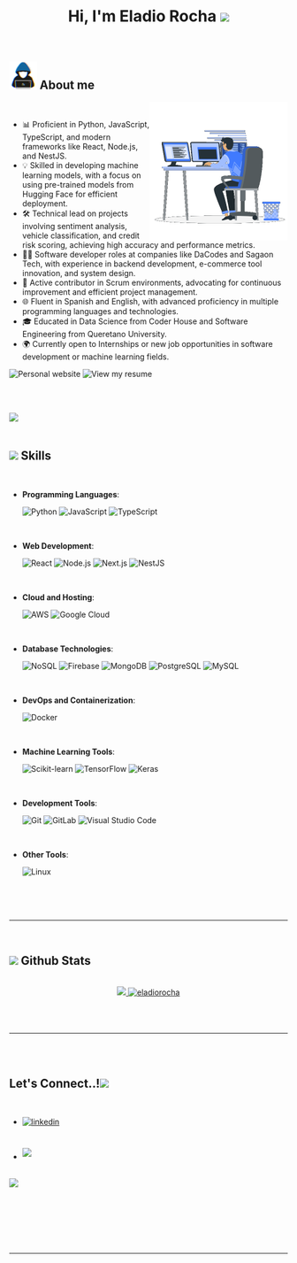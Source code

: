 
<h1 align="center"><b>Hi, I'm Eladio Rocha </b><img src="https://media.giphy.com/media/hvRJCLFzcasrR4ia7z/giphy.gif" width="35"></h1>
<!--  -->
<p align="center">
  <a href="https://readme-typing-svg.herokuapp.com/?font=Time+New+Roman&color=cyan&size=25&center=true&vCenter=true&width=600&height=100&lines=Eladio+Rocha+Vizcaino...&hearts;++;Self-taught+Front-End+Developer,;Computer+Science+Student,;CTF+Newbie,;Active+Learner/Researcher,;Love+to+learn+new+stuffs"></a>
</p>


<br>



	
## <picture><img src = "https://github.com/0xAbdulKhalid/0xAbdulKhalid/raw/main/assets/mdImages/about_me.gif" width = 50px></picture> **About me**

<picture> <img align="right" src="https://github.com/0xAbdulKhalid/0xAbdulKhalid/raw/main/assets/mdImages/Right_Side.gif" width = 250px></picture>

<br>

- 📊 Proficient in Python, JavaScript, TypeScript, and modern frameworks like React, Node.js, and NestJS.
- 💡 Skilled in developing machine learning models, with a focus on using pre-trained models from Hugging Face for efficient deployment.
- 🛠️ Technical lead on projects involving sentiment analysis, vehicle classification, and credit risk scoring, achieving high accuracy and performance metrics.
- 👨‍💻 Software developer roles at companies like DaCodes and Sagaon Tech, with experience in backend development, e-commerce tool innovation, and system design.
- 📝 Active contributor in Scrum environments, advocating for continuous improvement and efficient project management.
- 🌐 Fluent in Spanish and English, with advanced proficiency in multiple programming languages and technologies.
- 🎓 Educated in Data Science from Coder House and Software Engineering from Queretano University.
- 🌍 Currently open to Internships or new job opportunities in software development or machine learning fields.

![Personal website]("https://eladiorocha.com")
![View my resume]("https://drive.google.com/file/d/1Ju5prgb6UhejmbdEnQ7P9Wx0Du_4Xbvy/view")

<br><br>

<img src="https://user-images.githubusercontent.com/73097560/115834477-dbab4500-a447-11eb-908a-139a6edaec5c.gif"><br><br>

## <img src="https://media2.giphy.com/media/QssGEmpkyEOhBCb7e1/giphy.gif?cid=ecf05e47a0n3gi1bfqntqmob8g9aid1oyj2wr3ds3mg700bl&rid=giphy.gif" width ="25"><b> Skills</b>
<br>

<p align="center">

- **Programming Languages**:

    ![Python](https://img.shields.io/badge/Python%20-%2314354C.svg?style=for-the-badge&logo=python&logoColor=white)
    ![JavaScript](https://img.shields.io/badge/JavaScript%20-%23F7DF1E.svg?style=for-the-badge&logo=javascript&logoColor=black)
    ![TypeScript](https://img.shields.io/badge/TypeScript%20-%233178C6.svg?style=for-the-badge&logo=typescript&logoColor=white)

<br>

- **Web Development**:

    ![React](https://img.shields.io/badge/React%20-%2361DAFB.svg?style=for-the-badge&logo=react&logoColor=white)
    ![Node.js](https://img.shields.io/badge/Node.js%20-%23339933.svg?style=for-the-badge&logo=node-dot-js&logoColor=white)
    ![Next.js](https://img.shields.io/badge/Next.js%20-%23000000.svg?style=for-the-badge&logo=next-dot-js&logoColor=white)
    ![NestJS](https://img.shields.io/badge/NestJS-%23E0234E.svg?style=for-the-badge&logo=nestjs&logoColor=white)

<br>

- **Cloud and Hosting**:

    ![AWS](https://img.shields.io/badge/AWS-%23FF9900.svg?style=for-the-badge&logo=amazon-aws&logoColor=white)
    ![Google Cloud](https://img.shields.io/badge/Google%20Cloud-%234285F4.svg?style=for-the-badge&logo=google-cloud&logoColor=white)

<br>

- **Database Technologies**:

    ![NoSQL](https://img.shields.io/badge/NoSQL-%2300F.svg?style=for-the-badge&logo=nosql&logoColor=white)
    ![Firebase](https://img.shields.io/badge/Firebase-%23FFCA28.svg?style=for-the-badge&logo=firebase&logoColor=black)
    ![MongoDB](https://img.shields.io/badge/MongoDB-%2347A248.svg?style=for-the-badge&logo=mongodb&logoColor=white)
    ![PostgreSQL](https://img.shields.io/badge/PostgreSQL-%23336791.svg?style=for-the-badge&logo=postgresql&logoColor=white)
    ![MySQL](https://img.shields.io/badge/MySQL-%2300f.svg?style=for-the-badge&logo=mysql&logoColor=white)

<br>

- **DevOps and Containerization**:

    ![Docker](https://img.shields.io/badge/docker-%232496ED.svg?style=for-the-badge&logo=docker&logoColor=white)

<br>

- **Machine Learning Tools**:

    ![Scikit-learn](https://img.shields.io/badge/scikit_learn-%23F7931E.svg?style=for-the-badge&logo=scikit-learn&logoColor=white)
    ![TensorFlow](https://img.shields.io/badge/TensorFlow-%23FF6F00.svg?style=for-the-badge&logo=TensorFlow&logoColor=white)
    ![Keras](https://img.shields.io/badge/Keras-%23D00000.svg?style=for-the-badge&logo=Keras&logoColor=white)

<br>

- **Development Tools**:

    ![Git](https://img.shields.io/badge/git-%23F05033.svg?style=for-the-badge&logo=git&logoColor=white)
    ![GitLab](https://img.shields.io/badge/gitlab-%23FCA121.svg?style=for-the-badge&logo=gitlab&logoColor=white)
    ![Visual Studio Code](https://img.shields.io/badge/Visual%20Studio%20Code-0078d7.svg?style=for-the-badge&logo=visual-studio-code&logoColor=white)

<br>

- **Other Tools**:

    ![Linux](https://img.shields.io/badge/Linux-FCC624?style=for-the-badge&logo=linux&logoColor=black)

<br>


<br>
<br>

-----

<br>


## <img src="https://media.giphy.com/media/iY8CRBdQXODJSCERIr/giphy.gif" width="35"><b> Github Stats </b>
<br>

<div align="center">

<a href="https://github.com/eladiorocha/">
  <img src="https://github-readme-stats.vercel.app/api?username=eladiorocha&include_all_commits=true&count_private=true&show_icons=true&line_height=20&title_color=7A7ADB&icon_color=2234AE&text_color=D3D3D3&bg_color=0,000000,130F40" width="450"/>
  <img src="https://github-readme-stats.vercel.app/api/top-langs?username=eladiorocha&show_icons=true&locale=en&layout=compact&line_height=20&title_color=7A7ADB&icon_color=2234AE&text_color=D3D3D3&bg_color=0,000000,130F40" width="375"  alt="eladiorocha"/>

</a>
</div>

<br>
<br>
<br>

-----

<br>
<br>

## <b> Let's Connect..!</b><img src="https://github.com/eladiorocha/eladiorocha/raw/main/assets/mdImages/handshake.gif" width ="80">
<br>
<div align='left'>

<ul>

<li>
<a href="https://linkedin.com/in/eladiorocha" target="_blank">
<img src="https://img.shields.io/badge/linkedin:  eladiorocha-%2300acee.svg?color=405DE6&style=for-the-badge&logo=linkedin&logoColor=white" alt=linkedin style="margin-bottom: 5px;"/>
</a>
</li>

<br>

<br>

<li>
<a href="mailto:contacto@eladiorocha.com" target="_blank">
<img src="https://img.shields.io/badge/gmail:  eladiorocha-%23EA4335.svg?style=for-the-badge&logo=gmail&logoColor=white" t=mail style="margin-bottom: 5px;" />
</a>
</li>
	
</ul>
</div>

<br>
<img src="https://user-images.githubusercontent.com/73097560/115834477-dbab4500-a447-11eb-908a-139a6edaec5c.gif">
<br>
<br>
<br>

<div align='center'>

</div>
<br>
<br>
<br>
<br>

---

<br>
